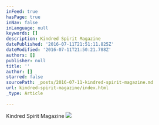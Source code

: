 ```yaml
---
inFeed: true
hasPage: true
inNav: false
inLanguage: null
keywords: []
description: Kindred Spirit Magazine
datePublished: '2016-07-11T21:51:11.825Z'
dateModified: '2016-07-11T21:50:21.788Z'
authors: []
publisher: null
title: ''
author: []
starred: false
sourcePath: _posts/2016-07-11-kindred-spirit-magazine.md
url: kindred-spirit-magazine/index.html
_type: Article

---
```

Kindred Spirit Magazine
![](https://the-grid-user-content.s3-us-west-2.amazonaws.com/dc55f79e-0621-48d4-af83-8dd7cf5178e6.png)